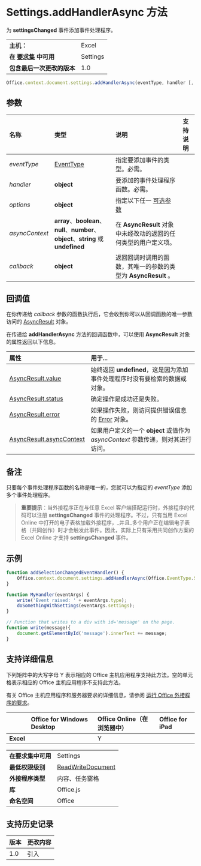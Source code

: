 

# <a name="settings.addhandlerasync-method"></a>Settings.addHandlerAsync 方法
为 **settingsChanged** 事件添加事件处理程序。

|||
|:-----|:-----|
|**主机：**|Excel|
|**在 [要求集](../../docs/overview/specify-office-hosts-and-api-requirements.md) 中可用**|Settings|
|**包含最后一次更改的版本**|1.0|

```js
Office.context.document.settings.addHandlerAsync(eventType, handler [, options], callback);
```


## <a name="parameters"></a>参数



|**名称**|**类型**|**说明**|**支持说明**|
|:-----|:-----|:-----|:-----|
| _eventType_|[EventType](../../reference/shared/eventtype-enumeration.md)|指定要添加事件的类型。必需。||
| _handler_|**object**|要添加的事件处理程序函数。必需。||
| _options_|**object**|指定以下任一 [可选参数](../../docs/develop/asynchronous-programming-in-office-add-ins.md#passing-optional-parameters-to-asynchronous-methods)||
| _asyncContext_|**array**、**boolean**、**null**、**number**、**object**、**string** 或 **undefined**|在 **AsyncResult** 对象中未经改动的返回的任何类型的用户定义项。||
| _callback_|**object**|返回回调时调用的函数，其唯一的参数的类型为 **AsyncResult** 。||

## <a name="callback-value"></a>回调值

在你传递给 _callback_ 参数的函数执行后，它会收到你可以从回调函数的唯一参数访问的 [AsyncResult](../../reference/shared/asyncresult.md) 对象。

在传递给 **addHandlerAsync** 方法的回调函数中，可以使用 **AsyncResult** 对象的属性返回以下信息。



|**属性**|**用于...**|
|:-----|:-----|
|[AsyncResult.value](../../reference/shared/asyncresult.value.md)|始终返回 **undefined**，这是因为添加事件处理程序时没有要检索的数据或对象。|
|[AsyncResult.status](../../reference/shared/asyncresult.status.md)|确定操作是成功还是失败。|
|[AsyncResult.error](../../reference/shared/asyncresult.error.md)|如果操作失败，则访问提供错误信息的 [Error](../../reference/shared/error.md) 对象。|
|[AsyncResult.asyncContext](../../reference/shared/asyncresult.asynccontext.md)|如果用户定义的一个 **object** 或值作为 _asyncContext_ 参数传递，则对其进行访问。|

## <a name="remarks"></a>备注

只要每个事件处理程序函数的名称是唯一的，您就可以为指定的  _eventType_ 添加多个事件处理程序。


 >**重要提示**：当外接程序正在与任意 Excel 客户端搭配运行时，外接程序的代码可以注册 **settingsChanged** 事件的处理程序。不过，只有当用 Excel Online 中打开的电子表格加载外接程序，_并且_多个用户正在编辑电子表格（共同创作）时才会触发此事件。因此，实际上只有采用共同创作方案的 Excel Online 才支持 **settingsChanged** 事件。


## <a name="example"></a>示例




```js
function addSelectionChangedEventHandler() {
    Office.context.document.settings.addHandlerAsync(Office.EventType.SettingsChanged, MyHandler);
}

function MyHandler(eventArgs) {
    write('Event raised: ' + eventArgs.type);
    doSomethingWithSettings(eventArgs.settings);
}

// Function that writes to a div with id='message' on the page.
function write(message){
    document.getElementById('message').innerText += message; 
}
```




## <a name="support-details"></a>支持详细信息


下列矩阵中的大写字母 Y 表示相应的 Office 主机应用程序支持此方法。空的单元格表示相应的 Office 主机应用程序不支持此方法。

有关 Office 主机应用程序和服务器要求的详细信息，请参阅 [运行 Office 外接程序的要求](../../docs/overview/requirements-for-running-office-add-ins.md)。


||**Office for Windows Desktop**|**Office Online（在浏览器中）**|**Office for iPad**|
|:-----|:-----|:-----|:-----|
|**Excel**||Y||

|||
|:-----|:-----|
|**在要求集中可用**|Settings|
|**最低权限级别**|[ReadWriteDocument](../../docs/develop/requesting-permissions-for-api-use-in-content-and-task-pane-add-ins.md)|
|**外接程序类型**|内容、任务窗格|
|**库**|Office.js|
|**命名空间**|Office|

## <a name="support-history"></a>支持历史记录




|**版本**|**更改内容**|
|:-----|:-----|
|1.0|引入|

